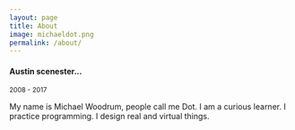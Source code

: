 ```yaml
---
layout: page
title: About
image: michaeldot.png
permalink: /about/
---
```


#### Austin scenester...
<small>2008 - 2017</small>

My name is Michael Woodrum, people call me Dot. I am a curious learner. I practice programming. I design real and virtual things. 